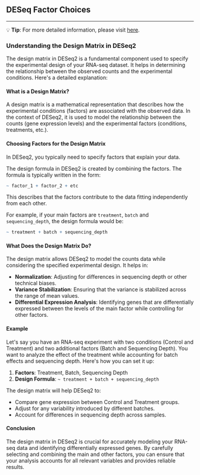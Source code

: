 ## DESeq Factor Choices

***
💡 **Tip**: For more detailed information, please visit <a href="https://icb-dcm.github.io/cOmicsArt/interface-details/pre-processing.html" target="_blank">here</a>.

### Understanding the Design Matrix in DESeq2

The design matrix in DESeq2 is a fundamental component used to specify the experimental design of your RNA-seq dataset. It helps in determining the relationship between the observed counts and the experimental conditions. Here's a detailed explanation:

#### What is a Design Matrix?

A design matrix is a mathematical representation that describes how the experimental conditions (factors) are associated with the observed data. In the context of DESeq2, it is used to model the relationship between the counts (gene expression levels) and the experimental factors (conditions, treatments, etc.).

#### Choosing Factors for the Design Matrix

In DESeq2, you typically need to specify factors that explain your data.

The design formula in DESeq2 is created by combining the factors. The formula is typically written in the form:
```R
~ factor_1 + factor_2 + etc
```
This describes that the factors contribute to the data fitting independently from each 
other.

For example, if your main factors are `treatment`, `batch` and `sequencing_depth`, the 
design formula would be:

```R
~ treatment + batch + sequencing_depth
```

#### What Does the Design Matrix Do?

The design matrix allows DESeq2 to model the counts data while considering the specified experimental design. It helps in:

- **Normalization**: Adjusting for differences in sequencing depth or other technical biases.
- **Variance Stabilization**: Ensuring that the variance is stabilized across the range of mean values.
- **Differential Expression Analysis**: Identifying genes that are differentially expressed between the levels of the main factor while controlling for other factors.

#### Example

Let's say you have an RNA-seq experiment with two conditions (Control and Treatment) and two additional factors (Batch and Sequencing Depth). You want to analyze the effect of the treatment while accounting for batch effects and sequencing depth. Here's how you can set it up:

1. **Factors**: Treatment, Batch, Sequencing Depth
2. **Design Formula**: `~ treatment + batch + sequencing_depth`

The design matrix will help DESeq2 to:

- Compare gene expression between Control and Treatment groups.
- Adjust for any variability introduced by different batches.
- Account for differences in sequencing depth across samples.

#### Conclusion

The design matrix in DESeq2 is crucial for accurately modeling your RNA-seq data and identifying differentially expressed genes. By carefully selecting and combining the main and other factors, you can ensure that your analysis accounts for all relevant variables and provides reliable results.
